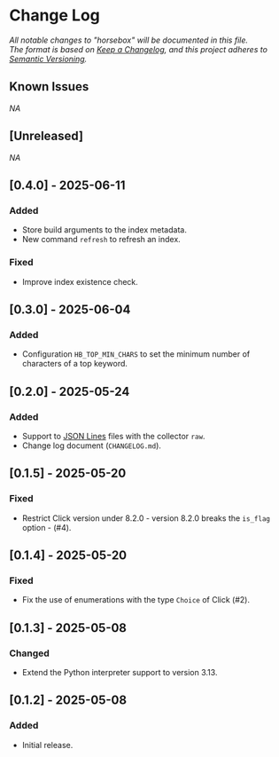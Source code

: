 # Change Log

*All notable changes to "horsebox" will be documented in this file.*  
*The format is based on [Keep a Changelog](https://keepachangelog.com/en/1.1.0/), and this project adheres to [Semantic Versioning](https://semver.org/spec/v2.0.0.html).*

## Known Issues

*NA*

## [Unreleased]

*NA*

## [0.4.0] - 2025-06-11

### Added

- Store build arguments to the index metadata.
- New command `refresh` to refresh an index.

### Fixed

- Improve index existence check.

## [0.3.0] - 2025-06-04

### Added

- Configuration `HB_TOP_MIN_CHARS` to set the minimum number of characters of a top keyword.

## [0.2.0] - 2025-05-24

### Added

- Support to [JSON Lines](https://jsonlines.org/) files with the collector `raw`.
- Change log document (`CHANGELOG.md`).

## [0.1.5] - 2025-05-20

### Fixed

- Restrict Click version under 8.2.0 - version 8.2.0 breaks the `is_flag` option - (#4).

## [0.1.4] - 2025-05-20

### Fixed

- Fix the use of enumerations with the type `Choice` of Click (#2).

## [0.1.3] - 2025-05-08

### Changed

- Extend the Python interpreter support to version 3.13.

## [0.1.2] - 2025-05-08

### Added

- Initial release.
